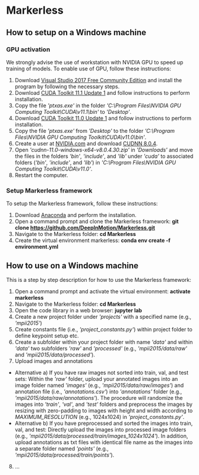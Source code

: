 # Markerless

## How to setup on a Windows machine

### GPU activation

We strongly advise the use of workstation with NVIDIA GPU to speed up training of models. To enable use of GPU, follow these instructions:
1. Download [Visual Studio 2017 Free Community Edition](https://www.techspot.com/downloads/downloadnow/6278/?evp=ec1cdb914a1b435daaf013a4a084b093&file=7630) and install the program by following the necessary steps.
2. Download [CUDA Toolkit 11.1 Update 1](https://developer.nvidia.com/cuda-11.1.1-download-archive?target_os=Windows&target_arch=x86_64&target_version=10&target_type=exelocal) and follow instructions to perform installation.
3. Copy the file *'ptxas.exe'* in the folder *'C:\Program Files\NVIDIA GPU Computing Toolkit\CUDA\v11.1\bin\'* to *'Desktop'*.
4. Download [CUDA Toolkit 11.0 Update 1](https://developer.nvidia.com/cuda-11.0-update1-download-archive?target_os=Windows&target_arch=x86_64&target_version=10&target_type=exelocal) and follow instructions to perform installation.
5. Copy the file *'ptxas.exe'* from *'Desktop'* to the folder *'C:\Program Files\NVIDIA GPU Computing Toolkit\CUDA\v11.0\bin\'*.
6. Create a user at [NVIDIA.com](https://developer.nvidia.com/login) and download [CUDNN 8.0.4](https://developer.nvidia.com/compute/machine-learning/cudnn/secure/8.0.4/11.0_20200923/cudnn-11.0-windows-x64-v8.0.4.30.zip).
7. Open *'cudnn-11.0-windows-x64-v8.0.4.30.zip'* in *'Downloads'* and move the files in the folders *'bin'*, *'include'*, and *'lib'* under *'cuda'* to associated folders (*'bin'*, *'include'*, and *'lib'*) in *'C:\Program Files\NVIDIA GPU Computing Toolkit\CUDA\v11.0\'*.
8. Restart the computer.

### Setup Markerless framework

To setup the Markerless framework, follow these instructions:
1. Download [Anaconda](https://docs.anaconda.com/anaconda/install/windows/) and perform the installation.
2. Open a command prompt and clone the Markerless framework: **git clone https://github.com/DeepInMotion/Markerless.git**
3. Navigate to the Markerless folder: **cd Markerless**
4. Create the virtual environment markerless: **conda env create -f environment.yml**

## How to use on a Windows machine

This is a step by step description for how to use the Markerless framework:
1. Open a command prompt and activate the virtual environment: **activate markerless**
2. Navigate to the Markerless folder: **cd Markerless**
3. Open the code library in a web browser: **jupyter lab**
4. Create a new project folder under *'projects'* with a specified name (e.g., *'mpii2015'*) 
5. Create constants file (i.e., *'project_constants.py'*) within project folder to define keypoint setup etc.
6. Create a subfolder within your project folder with name *'data'* and within *'data'* two subfolders *'raw'* and *'processed'* (e.g., *'mpii2015/data/raw'* and *'mpii2015/data/processed'*).
7. Upload images and annotations
- Alternative a) If you have raw images not sorted into train, val, and test sets: Within the *'raw'* folder, upload your annotated images into an image folder named *'images'* (e.g., *'mpii2015/data/raw/images'*) and annotation file (i.e., *'annotations.csv'*) into *'annotations'* folder (e.g., *'mpii2015/data/raw/annotations'*). The procedure will randomize the images into *'train'*, *'val'*, and *'test'* folders and preprocess the images by resizing with zero-padding to images with height and width according to *MAXIMUM_RESOLUTION* (e.g., 1024x1024) in *'project_constants.py'*. 
- Alternative b) If you have preprocessed and sorted the images into train, val, and test: Directly upload the images into processed image folders (e.g., *'mpii2015/data/processed/train/images_1024x1024'*). In addition, upload annotations as txt files with identical file name as the images into a separate folder named *'points'* (e.g., *'mpii2015/data/processed/train/points'*).      
8. ...
